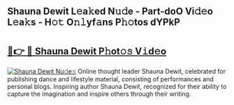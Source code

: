 ## Shauna Dewit L𝚎a𝚔ed N𝚞𝚍e - Part-doO Vi𝚍𝚎o L𝚎a𝚔s - H𝚘𝚝 O𝚗𝚕yf𝚊ns P𝚑𝚘tos dYPkP

# <h2><a href="http://kf47kk6.oniu.top/?m=Shauna+Dewit">🔗👉 🔴 Shauna Dewit P𝚑ot𝚘𝚜 V𝚒d𝚎o</a></h2>

[![Shauna Dewit Nu𝚍e𝚜](https://i.imgur.com/0qMVB7G.gif)](http://kf47kk6.oniu.top/?m=Shauna+Dewit)
Online thought leader Shauna Dewit, celebrated for publishing dance and lifestyle material, consisting of performances and personal blogs. Inspiring author Shauna Dewit, recognized for their ability to capture the imagination and inspire others through their writing.  

